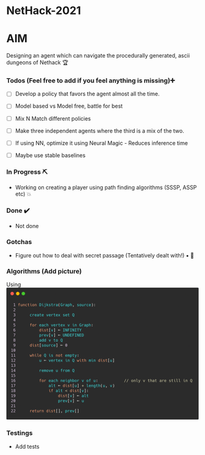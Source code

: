 # NetHack-2021


# AIM
Designing an agent which can navigate the procedurally generated, ascii dungeons of Nethack  :trophy: 



### Todos (Feel free to add if you feel anything is missing):heavy_plus_sign:	

- [ ] Develop a policy that favors the agent almost all the time.
- [ ] Model based vs Model free, battle for best
- [ ] Mix N Match different policies
- [ ] Make three independent agents where the third is a mix of the two.
- [ ] If using NN, optimize it using Neural Magic - Reduces inference time
- [ ] Maybe use stable baselines


### In Progress :pick:	

- Working on creating a player using path finding algorithms (SSSP, ASSP etc) :boom:

### Done :heavy_check_mark:	
	
* Not done
### Gotchas

- Figure out how to deal with secret passage (Tentatively dealt with!) :black_small_square: :small_red_triangle_down:	 


### Algorithms (Add picture)
Using
   ![Dijkstra's algo](img.png)

### Testings
- Add tests
